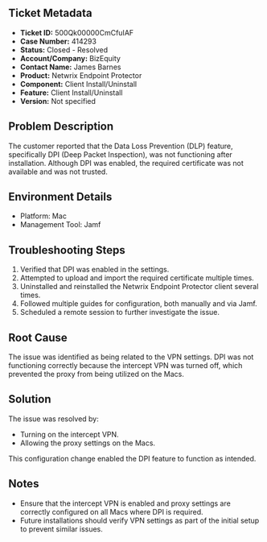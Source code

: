 ## Ticket Metadata
- **Ticket ID:** 500Qk00000CmCfuIAF
- **Case Number:** 414293
- **Status:** Closed - Resolved
- **Account/Company:** BizEquity
- **Contact Name:** James Barnes
- **Product:** Netwrix Endpoint Protector
- **Component:** Client Install/Uninstall
- **Feature:** Client Install/Uninstall
- **Version:** Not specified

## Problem Description
The customer reported that the Data Loss Prevention (DLP) feature, specifically DPI (Deep Packet Inspection), was not functioning after installation. Although DPI was enabled, the required certificate was not available and was not trusted.

## Environment Details
- Platform: Mac
- Management Tool: Jamf

## Troubleshooting Steps
1. Verified that DPI was enabled in the settings.
2. Attempted to upload and import the required certificate multiple times.
3. Uninstalled and reinstalled the Netwrix Endpoint Protector client several times.
4. Followed multiple guides for configuration, both manually and via Jamf.
5. Scheduled a remote session to further investigate the issue.

## Root Cause
The issue was identified as being related to the VPN settings. DPI was not functioning correctly because the intercept VPN was turned off, which prevented the proxy from being utilized on the Macs.

## Solution
The issue was resolved by:
- Turning on the intercept VPN.
- Allowing the proxy settings on the Macs.

This configuration change enabled the DPI feature to function as intended.

## Notes
- Ensure that the intercept VPN is enabled and proxy settings are correctly configured on all Macs where DPI is required.
- Future installations should verify VPN settings as part of the initial setup to prevent similar issues.